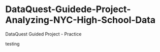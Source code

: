 # DataQuest-Guidede-Project-Analyzing-NYC-High-School-Data
DataQuest Guided Project - Practice

testing
